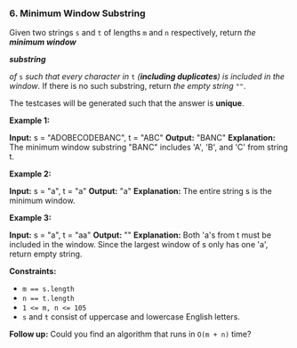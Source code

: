 ### 6\. Minimum Window Substring

Given two strings `s` and `t` of lengths `m` and `n` respectively, return _the **minimum window**_

**_substring_**

_of_ `s` _such that every character in_ `t` _(**including duplicates**) is included in the window_. If there is no such substring, return _the empty string_ `""`.

The testcases will be generated such that the answer is **unique**.

**Example 1:**

**Input:** s = "ADOBECODEBANC", t = "ABC"
**Output:** "BANC"
**Explanation:** The minimum window substring "BANC" includes 'A', 'B', and 'C' from string t.

**Example 2:**

**Input:** s = "a", t = "a"
**Output:** "a"
**Explanation:** The entire string s is the minimum window.

**Example 3:**

**Input:** s = "a", t = "aa"
**Output:** ""
**Explanation:** Both 'a's from t must be included in the window.
Since the largest window of s only has one 'a', return empty string.

**Constraints:**

*   `m == s.length`
*   `n == t.length`
*   `1 <= m, n <= 105`
*   `s` and `t` consist of uppercase and lowercase English letters.

**Follow up:** Could you find an algorithm that runs in `O(m + n)` time?
